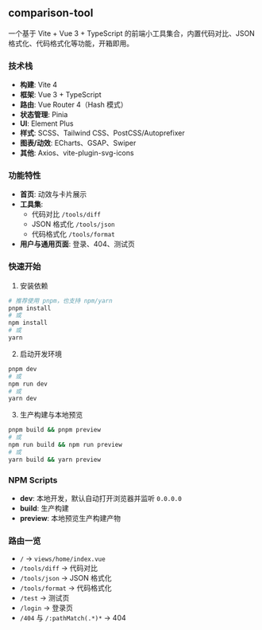 ## comparison-tool

一个基于 Vite + Vue 3 + TypeScript 的前端小工具集合，内置代码对比、JSON 格式化、代码格式化等功能，开箱即用。

### 技术栈

- **构建**: Vite 4
- **框架**: Vue 3 + TypeScript
- **路由**: Vue Router 4（Hash 模式）
- **状态管理**: Pinia
- **UI**: Element Plus
- **样式**: SCSS、Tailwind CSS、PostCSS/Autoprefixer
- **图表/动效**: ECharts、GSAP、Swiper
- **其他**: Axios、vite-plugin-svg-icons

### 功能特性

- **首页**: 动效与卡片展示
- **工具集**:
  - 代码对比 `/tools/diff`
  - JSON 格式化 `/tools/json`
  - 代码格式化 `/tools/format`
- **用户与通用页面**: 登录、404、测试页

### 快速开始

1. 安装依赖

```bash
# 推荐使用 pnpm，也支持 npm/yarn
pnpm install
# 或
npm install
# 或
yarn
```

2. 启动开发环境

```bash
pnpm dev
# 或
npm run dev
# 或
yarn dev
```

3. 生产构建与本地预览

```bash
pnpm build && pnpm preview
# 或
npm run build && npm run preview
# 或
yarn build && yarn preview
```

### NPM Scripts

- **dev**: 本地开发，默认自动打开浏览器并监听 `0.0.0.0`
- **build**: 生产构建
- **preview**: 本地预览生产构建产物

### 路由一览

- `/` → `views/home/index.vue`
- `/tools/diff` → 代码对比
- `/tools/json` → JSON 格式化
- `/tools/format` → 代码格式化
- `/test` → 测试页
- `/login` → 登录页
- `/404` 与 `/:pathMatch(.*)*` → 404
